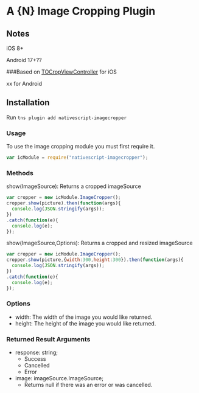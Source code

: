 <!--
@Author: Brian Thurlow <bthurlow>
@Date:   03/29/2016 03:41:05 PM
@Last modified by:   bthurlow
@Last modified time: 03/29/2016 04:21:08 PM
-->



# A {N} Image Cropping Plugin

## Notes

iOS 8+

Android 17+??

###Based on
[TOCropViewController](https://github.com/TimOliver/TOCropViewController) for iOS

xx for Android

## Installation

Run `tns plugin add nativescript-imagecropper`

### Usage

To use the image cropping module you must first require it.
```js
var icModule = require("nativescript-imagecropper");
```
### Methods

show(ImageSource): Returns a cropped imageSource
```js
var cropper = new icModule.ImageCropper();
cropper.show(picture).then(function(args){
  console.log(JSON.stringify(args));
})
.catch(function(e){
  console.log(e);
});
```

show(ImageSource,Options): Returns a cropped and resized imageSource
```js
var cropper = new icModule.ImageCropper();
cropper.show(picture,{width:300,height:300}).then(function(args){
  console.log(JSON.stringify(args));
})
.catch(function(e){
  console.log(e);
});
```

### Options
* width:<number> The width of the image you would like returned.
* height:<number> The height of the image you would like returned.

### Returned Result Arguments
* response: string;
  * Success
  * Cancelled
  * Error
* image: imageSource.ImageSource;
  * Returns null if there was an error or was cancelled.

